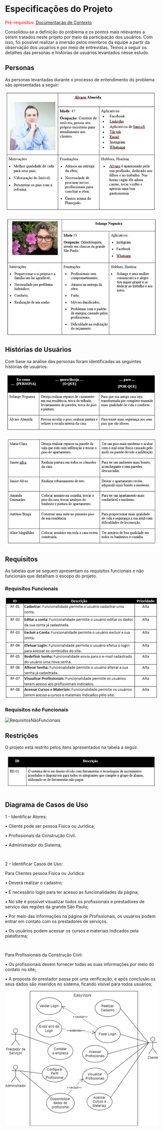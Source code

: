 # Especificações do Projeto

<span style="color:red">Pré-requisitos: <a href="1-Documentação de Contexto.md"> Documentação de Contexto</a></span>

Consolidou-se a definição do problema e os pontos mais relevantes a serem tratados neste projeto por meio da participação dos usuários. Com isso, foi possível realizar a imersão pelos membros da equipe a partir da observação dos usuários e por meio de entrevistas. Temos a seguir os detalhes das personas e histórias de usuários levantados nesse estudo. 

## Personas

As personas levantadas durante o processo de entendimento do problema são apresentadas a seguir:

![Persona 1](img/Persona-1.JPG)

![Persona 2](img/Persona-2.JPG)


## Histórias de Usuários

Com base na análise das personas foram identificadas as seguintes histórias de usuários:

![Historia Usuario 1](img/HisUsuario-1.JPG)

![Historia Usuario 2](img/HisUsuario-2.JPG)


## Requisitos

As tabelas que se seguem apresentam os requisitos funcionais e não funcionais que detalham o escopo do projeto.

### Requisitos Funcionais

![RequisitosFuncionais](img/RequisitosFuncionais.png)

### Requisitos não Funcionais

![RequisitosNãoFuncionais](img/RequisitosNãoFuncionais.png)


## Restrições

O projeto está restrito pelos itens apresentados na tabela a seguir.

![Restricao](img/Restricao.JPG)

## Diagrama de Casos de Uso

1 - Identificar Atores:
</br>

•	Cliente pode ser pessoa Física ou Jurídica;

•	Profissionais da Construção Civil.

• Administrador do Sistema;

</br>

2 – Identificar Casos de Uso:
</br>

Para Clientes pessoa Física ou Jurídica:
</br>

•	Deverá realizar o cadastro;

• É necessário login para ter acesso as funcionalidades da página;

•	No site é possível visualizar todos os profissionais e prestadores de serviço das regiões da grande São Paulo;

•	Por meio das informações na página de Profissionais, os usuários podem entrar em contato com os prestadores de serviços.

•	Os usuários podem acessar os cursos e materiais indicados pela plataforma;

</br>

Para Profissionais da Construção Civil:
</br>

•	Os profissionais devem fornecer todas as suas informações por meio do contato no site;

•	A proposta do prestador passa por uma verificação, e após conclusão os seus dados são inseridos no sistema, ficando visível para todos usuários;



![DiagramaCasoDeUso](img/DiagramaCasoDeUso.png)


